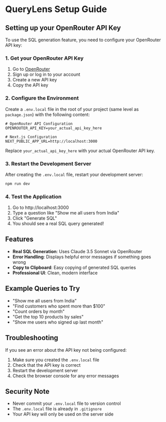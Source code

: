 # QueryLens Setup Guide

## Setting up your OpenRouter API Key

To use the SQL generation feature, you need to configure your OpenRouter API key:

### 1. Get your OpenRouter API Key

1. Go to [OpenRouter](https://openrouter.ai/keys)
2. Sign up or log in to your account
3. Create a new API key
4. Copy the API key

### 2. Configure the Environment

Create a `.env.local` file in the root of your project (same level as `package.json`) with the following content:

```env
# OpenRouter API Configuration
OPENROUTER_API_KEY=your_actual_api_key_here

# Next.js Configuration
NEXT_PUBLIC_APP_URL=http://localhost:3000
```

Replace `your_actual_api_key_here` with your actual OpenRouter API key.

### 3. Restart the Development Server

After creating the `.env.local` file, restart your development server:

```bash
npm run dev
```

### 4. Test the Application

1. Go to http://localhost:3000
2. Type a question like "Show me all users from India"
3. Click "Generate SQL"
4. You should see a real SQL query generated!

## Features

- **Real SQL Generation**: Uses Claude 3.5 Sonnet via OpenRouter
- **Error Handling**: Displays helpful error messages if something goes wrong
- **Copy to Clipboard**: Easy copying of generated SQL queries
- **Professional UI**: Clean, modern interface

## Example Queries to Try

- "Show me all users from India"
- "Find customers who spent more than $100"
- "Count orders by month"
- "Get the top 10 products by sales"
- "Show me users who signed up last month"

## Troubleshooting

If you see an error about the API key not being configured:

1. Make sure you created the `.env.local` file
2. Check that the API key is correct
3. Restart the development server
4. Check the browser console for any error messages

## Security Note

- Never commit your `.env.local` file to version control
- The `.env.local` file is already in `.gitignore`
- Your API key will only be used on the server side 